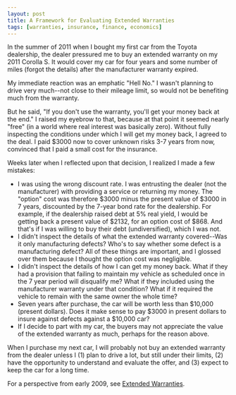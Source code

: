 ```yaml
---
layout: post
title: A Framework for Evaluating Extended Warranties
tags: [warranties, insurance, finance, economics]
---
```

In the summer of 2011 when I bought my first car from the Toyota dealership, the dealer pressured me to buy an extended warranty on my 2011 Corolla S. It would cover my car for four years and some number of miles (forgot the details) after the manufacturer warranty expired.

My immediate reaction was an emphatic "Hell No." I wasn't planning to drive very much--not close to their mileage limit, so would not be benefiting much from the warranty.

But he said, "If you don't use the warranty, you'll get your money back at the end." I raised my eyebrow to that, because at that point it seemed nearly "free" (in a world where real interest was basically zero). Without fully inspecting the conditions under which I will get my money back, I agreed to the deal. I paid $3000 now to cover unknown risks 3-7 years from now, convinced that I paid a small cost for the insurance.

Weeks later when I reflected upon that decision, I realized I made a few mistakes:

* I was using the wrong discount rate. I was entrusting the dealer (not the manufacturer) with providing a service or returning my money. The "option" cost was therefore $3000 minus the present value of $3000 in 7 years, discounted by the 7-year bond rate for the dealership. For example, if the dealership raised debt at 5% real yield, I would be getting back a present value of $2132, for an option cost of $868. And that's if I was willing to buy their debt (undiversified), which I was not.
* I didn't inspect the details of what the extended warranty covered--Was it only manufacturing defects? Who's to say whether some defect is a manufacturing defect? All of these things are important, and I glossed over them because I thought the option cost was negligible.
* I didn't inspect the details of how I can get my money back. What if they had a provision that failing to maintain my vehicle as scheduled once in the 7 year period will disqualify me? What if they included using the manufacturer warranty under that condition? What if it required the vehicle to remain with the same owner the whole time?
* Seven years after purchase, the car will be worth less than $10,000 (present dollars). Does it make sense to pay $3000 in present dollars to insure against defects against a $10,000 car? 
* If I decide to part with my car, the buyers may not appreciate the value of the extended warranty as much, perhaps for the reason above.

When I purchase my next car, I will probably not buy an extended warranty from the dealer unless I (1) plan to drive a lot, but still under their limits, (2) have the opportunity to understand and evaluate the offer, and (3) expect to keep the car for a long time.

For a perspective from early 2009, see [Extended Warranties](/posts/extended-warranties-they-dont-make-sense).
